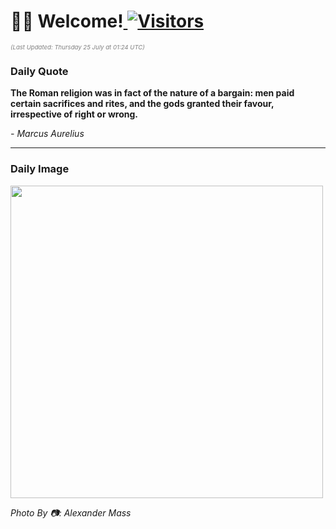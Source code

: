 <h1>👋🏽 Welcome!<a href="https://github.com/OmitNomis/"> <img src="https://visitor-badge.laobi.icu/badge?page_id=OmitNomis" alt="Visitors"></a></h1>

<i><p style="font-size: 0.6rem; color:gray">(Last Updated: Thursday 25 July at 01:24 UTC)</p></i>

<h3> Daily Quote </h3>
<b><p>The Roman religion was in fact of the nature of a bargain: men paid certain sacrifices and rites, and the gods granted their favour, irrespective of right or wrong.</p></b>
<i><caption style="font-size: 0.8rem; color:gray;">- Marcus Aurelius</caption></i>


<hr>

<h3>Daily Image</h3>
<a href="https://images.unsplash.com/photo-1718817504878-5354719ebb52?crop=entropy&cs=srgb&fm=jpg&ixid=M3w2MjM3MzF8MHwxfHJhbmRvbXx8fHx8fHx8fDE3MjE4NzA2NDh8&ixlib=rb-4.0.3&q=85" target="_blank"><img style="height:500px;" src=https://images.unsplash.com/photo-1718817504878-5354719ebb52?crop=entropy&cs=srgb&fm=jpg&ixid=M3w2MjM3MzF8MHwxfHJhbmRvbXx8fHx8fHx8fDE3MjE4NzA2NDh8&ixlib=rb-4.0.3&q=85"/></a>

<i><caption style="font-size: 0.8rem; color:gray;"> Photo By 📷: Alexander Mass</caption></i>
